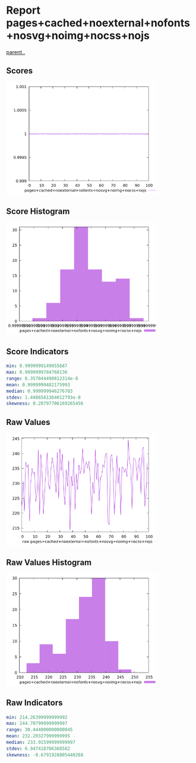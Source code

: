 # Report pages+cached+noexternal+nofonts+nosvg+noimg+nocss+nojs

[parent..](./..)  


## Scores

![score](./score.png)  

## Score Histogram

![hist](./hist.png)  

## Score Indicators

```yaml
min: 0.9999999149055687
max: 0.9999999784760136
range: 6.357044490812314e-8
mean: 0.9999999482175993
median: 0.999999946276703
stdev: 1.4486561364012793e-8
skewness: 0.20797706169265456

```

## Raw Values

![raw](./raw.png)  

## Raw Values Histogram

![raw hist](./raw_hist.png)  

## Raw Indicators

```yaml
min: 214.26399999999992
max: 244.70799999999997
range: 30.444000000000045
mean: 232.20327999999995
median: 233.91599999999997
stdev: 6.947418706368582
skewness: -0.6791928805440268

```

<style>
  img {
    max-width: 80%;
  }
</style>
      
